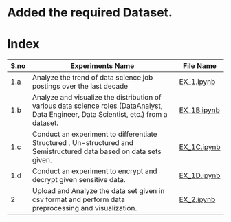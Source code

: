 # Added the required Dataset.

# Index 
| S.no | Experiments Name | File Name |
|------|--------------------------|-----|
|1.a|Analyze the trend of data science job postings over the last decade|[EX_1.ipynb](EX_1.ipynb)|
|1.b|Analyze and visualize the distribution of various data science roles (DataAnalyst, Data Engineer, Data Scientist, etc.) from a dataset.|[EX_1B.ipynb](EX_1B.ipynb)|
|1.c|Conduct an experiment to differentiate Structured , Un-structured and Semistructured data based on data sets given.|[EX_1C.ipynb](EX_1C.ipynb)|
|1.d|Conduct an experiment to encrypt and decrypt given sensitive data.|[EX_1D.ipynb](EX_1D.ipynb)|
|2|Upload and Analyze the data set given in csv format and perform data preprocessing and visualization.|[EX_2.ipynb](EX_2.ipynb)|
